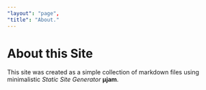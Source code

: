 ```yaml
---
"layout": "page",
"title": "About."
---
```

# About this Site 
  
This site was created as a simple collection of markdown files using minimalistic *Static Site Generator* **&mu;jam**.
